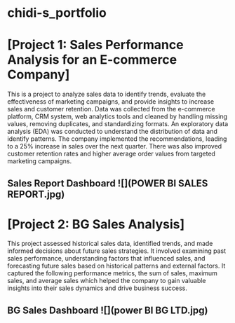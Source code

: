 # chidi-s_portfolio
# [Project 1: Sales Performance Analysis for an E-commerce Company]
This is a project to analyze sales data to identify trends, evaluate the effectiveness of marketing campaigns, and provide insights to increase sales and customer retention. Data was collected from the e-commerce platform, CRM system, web analytics tools and cleaned by handling missing values, removing duplicates, and standardizing formats. An exploratory data analysis (EDA) was conducted to understand the distribution of data and identify patterns. The company implemented the recommendations, leading to a 25% increase in sales over the next quarter. There was also improved customer retention rates and higher average order values from targeted marketing campaigns.
## Sales Report Dashboard ![](POWER BI SALES REPORT.jpg)
# [Project 2: BG Sales Analysis]
This project assessed historical sales data, identified trends, and made informed decisions about future sales strategies. It involved examining past sales performance, understanding factors that influenced sales, and forecasting future sales based on historical patterns and external factors. It captured the following performance metrics, the sum of sales, maximum sales, and average sales which helped the company to gain valuable insights into their sales dynamics and drive business success.
## BG Sales Dashboard ![](power BI BG LTD.jpg)








